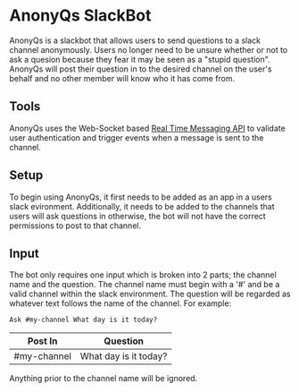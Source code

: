 # AnonyQs SlackBot

AnonyQs is a slackbot that allows users to send questions to a slack channel anonymously. Users no longer need to be unsure whether or not to ask a quesion because they fear it may be seen as a "stupid question". AnonyQs will post their question in to the desired channel on the user's behalf and no other member will know who it has come from. 

## Tools

AnonyQs uses the Web-Socket based [Real Time Messaging API](https://api.slack.com/rtm) to validate user authentication and trigger events when a message is sent to the channel.

## Setup

To begin using AnonyQs, it first needs to be added as an app in a users slack evironment. Additionally, it needs to be added to the channels that users will ask questions in otherwise, the bot will not have the correct permissions to post to that channel. 

## Input

The bot only requires one input which is broken into 2 parts; the channel name and the question. The channel name must begin with a '#' and be a valid channel within the slack environment. The question will be regarded as whatever text follows the name of the channel. For example:

```
Ask #my-channel What day is it today?
```

Post In | Question
---|---
#my-channel | What day is it today?

Anything prior to the channel name will be ignored.
